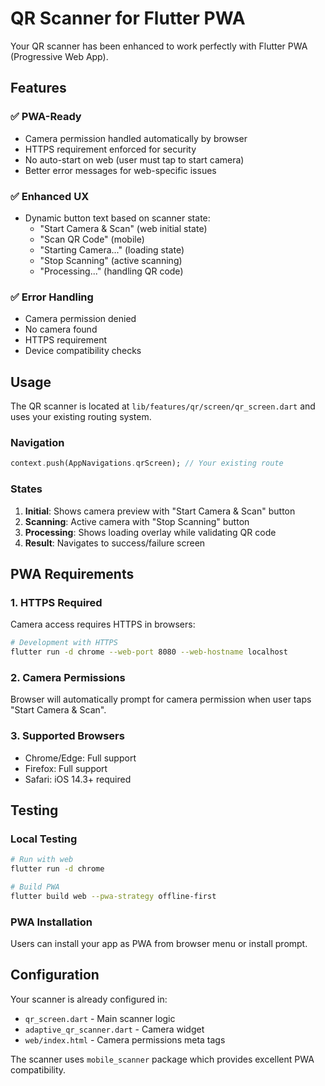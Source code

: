# QR Scanner for Flutter PWA

Your QR scanner has been enhanced to work perfectly with Flutter PWA (Progressive Web App).

## Features

### ✅ PWA-Ready
- Camera permission handled automatically by browser
- HTTPS requirement enforced for security
- No auto-start on web (user must tap to start camera)
- Better error messages for web-specific issues

### ✅ Enhanced UX
- Dynamic button text based on scanner state:
  - "Start Camera & Scan" (web initial state)
  - "Scan QR Code" (mobile)
  - "Starting Camera..." (loading state)
  - "Stop Scanning" (active scanning)
  - "Processing..." (handling QR code)

### ✅ Error Handling
- Camera permission denied
- No camera found
- HTTPS requirement
- Device compatibility checks

## Usage

The QR scanner is located at `lib/features/qr/screen/qr_screen.dart` and uses your existing routing system.

### Navigation
```dart
context.push(AppNavigations.qrScreen); // Your existing route
```

### States
1. **Initial**: Shows camera preview with "Start Camera & Scan" button
2. **Scanning**: Active camera with "Stop Scanning" button
3. **Processing**: Shows loading overlay while validating QR code
4. **Result**: Navigates to success/failure screen

## PWA Requirements

### 1. HTTPS Required
Camera access requires HTTPS in browsers:
```bash
# Development with HTTPS
flutter run -d chrome --web-port 8080 --web-hostname localhost
```

### 2. Camera Permissions
Browser will automatically prompt for camera permission when user taps "Start Camera & Scan".

### 3. Supported Browsers
- Chrome/Edge: Full support
- Firefox: Full support  
- Safari: iOS 14.3+ required

## Testing

### Local Testing
```bash
# Run with web
flutter run -d chrome

# Build PWA
flutter build web --pwa-strategy offline-first
```

### PWA Installation
Users can install your app as PWA from browser menu or install prompt.

## Configuration

Your scanner is already configured in:
- `qr_screen.dart` - Main scanner logic
- `adaptive_qr_scanner.dart` - Camera widget
- `web/index.html` - Camera permissions meta tags

The scanner uses `mobile_scanner` package which provides excellent PWA compatibility.